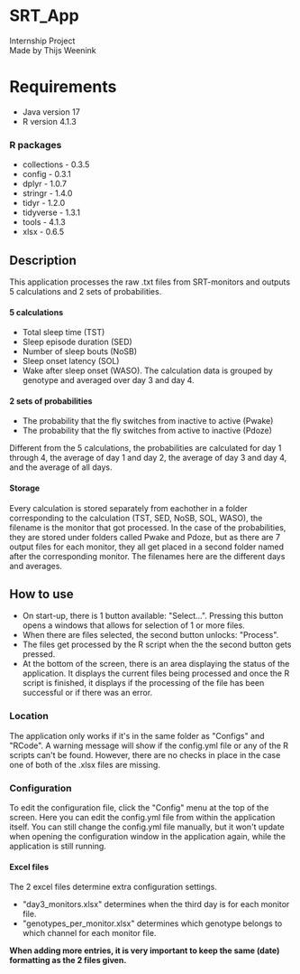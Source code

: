 # SRT_App
Internship Project<br>
Made by Thijs Weenink

# Requirements
- Java version 17
- R version 4.1.3

### R packages
- collections - 0.3.5
- config - 0.3.1
- dplyr - 1.0.7
- stringr - 1.4.0
- tidyr - 1.2.0
- tidyverse - 1.3.1
- tools - 4.1.3
- xlsx - 0.6.5

## Description
This application processes the raw .txt files from SRT-monitors and outputs 5 calculations and 2 sets of probabilities. 

#### 5 calculations 
- Total sleep time (TST)
- Sleep episode duration (SED)
- Number of sleep bouts (NoSB)
- Sleep onset latency (SOL)
- Wake after sleep onset (WASO). 
The calculation data is grouped by genotype and averaged over day 3 and day 4.<br>

#### 2 sets of probabilities
- The probability that the fly switches from inactive to active (Pwake) 
- The probability that the fly switches from active to inactive (Pdoze) 

Different from the 5 calculations, the probabilities are calculated for day 1 through 4, the average of day 1 and day 2, the average of day 3 and day 4, and the average of all days.

#### Storage
Every calculation is stored separately from eachother in a folder corresponding to the calculation (TST, SED, NoSB, SOL, WASO), the filename is the monitor that got processed. In the case of the probabilities, they are stored under folders called Pwake and Pdoze, but as there are 7 output files for each monitor, they all get placed in a second folder named after the corresponding monitor. The filenames here are the different days and averages.

## How to use
- On start-up, there is 1 button available: "Select...". Pressing this button opens a windows that allows for selection of 1 or more files.
- When there are files selected, the second button unlocks: "Process".
- The files get processed by the R script when the the second button gets pressed.
- At the bottom of the screen, there is an area displaying the status of the application. It displays the current files being processed and once the R script is finished, it displays if the processing of the file has been successful or if there was an error.

### Location
The application only works if it's in the same folder as "Configs" and "RCode". A warning message will show if the config.yml file or any of the R scripts can't be found. However, there are no checks in place in the case one of both of the .xlsx files are missing.

### Configuration
To edit the configuration file, click the "Config" menu at the top of the screen. Here you can edit the config.yml file from within the application itself. You can still change the config.yml file manually, but it won't update when opening the configuration window in the application again, while the application is still running.

#### Excel files
The 2 excel files determine extra configuration settings.
- "day3_monitors.xlsx" determines when the third day is for each monitor file.
- "genotypes_per_monitor.xlsx" determines which genotype belongs to which channel for each monitor file.

**When adding more entries, it is very important to keep the same (date) formatting as the 2 files given.**
